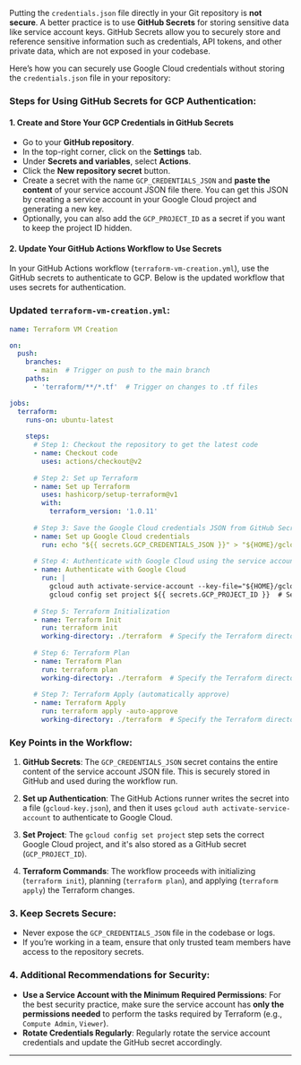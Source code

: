 Putting the `credentials.json` file directly in your Git repository is **not secure**. A better practice is to use **GitHub Secrets** for storing sensitive data like service account keys. GitHub Secrets allow you to securely store and reference sensitive information such as credentials, API tokens, and other private data, which are not exposed in your codebase.

Here’s how you can securely use Google Cloud credentials without storing the `credentials.json` file in your repository:

### Steps for Using GitHub Secrets for GCP Authentication:

#### 1. **Create and Store Your GCP Credentials in GitHub Secrets**
- Go to your **GitHub repository**.
- In the top-right corner, click on the **Settings** tab.
- Under **Secrets and variables**, select **Actions**.
- Click the **New repository secret** button.
- Create a secret with the name `GCP_CREDENTIALS_JSON` and **paste the content** of your service account JSON file there. You can get this JSON by creating a service account in your Google Cloud project and generating a new key.
- Optionally, you can also add the `GCP_PROJECT_ID` as a secret if you want to keep the project ID hidden.

#### 2. **Update Your GitHub Actions Workflow to Use Secrets**
In your GitHub Actions workflow (`terraform-vm-creation.yml`), use the GitHub secrets to authenticate to GCP. Below is the updated workflow that uses secrets for authentication.

### Updated `terraform-vm-creation.yml`:

```yaml
name: Terraform VM Creation

on:
  push:
    branches:
      - main  # Trigger on push to the main branch
    paths:
      - 'terraform/**/*.tf'  # Trigger on changes to .tf files

jobs:
  terraform:
    runs-on: ubuntu-latest
    
    steps:
      # Step 1: Checkout the repository to get the latest code
      - name: Checkout code
        uses: actions/checkout@v2
        
      # Step 2: Set up Terraform
      - name: Set up Terraform
        uses: hashicorp/setup-terraform@v1
        with:
          terraform_version: '1.0.11'
        
      # Step 3: Save the Google Cloud credentials JSON from GitHub Secrets
      - name: Set up Google Cloud credentials
        run: echo "${{ secrets.GCP_CREDENTIALS_JSON }}" > "${HOME}/gcloud-key.json"
        
      # Step 4: Authenticate with Google Cloud using the service account JSON
      - name: Authenticate with Google Cloud
        run: |
          gcloud auth activate-service-account --key-file="${HOME}/gcloud-key.json"
          gcloud config set project ${{ secrets.GCP_PROJECT_ID }}  # Set your GCP project ID
      
      # Step 5: Terraform Initialization
      - name: Terraform Init
        run: terraform init
        working-directory: ./terraform  # Specify the Terraform directory if needed
      
      # Step 6: Terraform Plan
      - name: Terraform Plan
        run: terraform plan
        working-directory: ./terraform  # Specify the Terraform directory if needed
        
      # Step 7: Terraform Apply (automatically approve)
      - name: Terraform Apply
        run: terraform apply -auto-approve
        working-directory: ./terraform  # Specify the Terraform directory if needed
```

### Key Points in the Workflow:
1. **GitHub Secrets**: The `GCP_CREDENTIALS_JSON` secret contains the entire content of the service account JSON file. This is securely stored in GitHub and used during the workflow run.
   
2. **Set up Authentication**: The GitHub Actions runner writes the secret into a file (`gcloud-key.json`), and then it uses `gcloud auth activate-service-account` to authenticate to Google Cloud.

3. **Set Project**: The `gcloud config set project` step sets the correct Google Cloud project, and it's also stored as a GitHub secret (`GCP_PROJECT_ID`).

4. **Terraform Commands**: The workflow proceeds with initializing (`terraform init`), planning (`terraform plan`), and applying (`terraform apply`) the Terraform changes.

### 3. **Keep Secrets Secure**:
- Never expose the `GCP_CREDENTIALS_JSON` file in the codebase or logs.
- If you’re working in a team, ensure that only trusted team members have access to the repository secrets.

### 4. **Additional Recommendations for Security**:
- **Use a Service Account with the Minimum Required Permissions**: For the best security practice, make sure the service account has **only the permissions needed** to perform the tasks required by Terraform (e.g., `Compute Admin`, `Viewer`).
- **Rotate Credentials Regularly**: Regularly rotate the service account credentials and update the GitHub secret accordingly.
  
---
